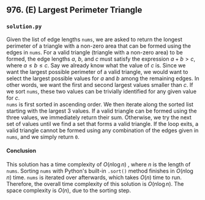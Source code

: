 ## 976. (E) Largest Perimeter Triangle

### `solution.py`
Given the list of edge lengths `nums`, we are asked to return the longest perimeter of a triangle with a non-zero area that can be formed using the edges in `nums`. For a valid triangle (triangle with a non-zero area) to be formed, the edge lengths $a$, $b$, and $c$ must satisfy the expression $a + b > c$, where $a \leq b \leq c$. Say we already know what the value of $c$ is. Since we want the largest possible perimeter of a valid triangle, we would want to select the largest possible values for $a$ and $b$ among the remaining edges. In other words, we want the first and second largest values smaller than $c$. If we sort `nums`, these two values can be trivially identified for any given value for $c$.  
`nums` is first sorted in ascending order. We then iterate along the sorted list starting with the largest 3 values. If a valid triangle can be formed using the three values, we immediately return their sum. Otherwise, we try the next set of values until we find a set that forms a valid triangle. If the loop exits, a valid triangle cannot be formed using any combination of the edges given in `nums`, and we simply return `0`.  

#### Conclusion
This solution has a time complexity of $O(n\log n)$ , where $n$ is the length of `nums`. Sorting `nums` with Python's built-in `.sort()` method finishes in $O(n\log n)$ time. `nums` is iterated over afterwards, which takes $O(n)$ time to run. Therefore, the overall time complexity of this solution is $O(n\log n)$. The space complexity is $O(n)$, due to the sorting step.  
  

